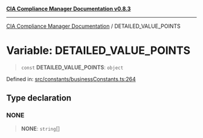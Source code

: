 [**CIA Compliance Manager Documentation v0.8.3**](../README.md)

***

[CIA Compliance Manager Documentation](../globals.md) / DETAILED\_VALUE\_POINTS

# Variable: DETAILED\_VALUE\_POINTS

> `const` **DETAILED\_VALUE\_POINTS**: `object`

Defined in: [src/constants/businessConstants.ts:264](https://github.com/Hack23/cia-compliance-manager/blob/368d5a1330a94df78d48c65d28962bd0f7cab363/src/constants/businessConstants.ts#L264)

## Type declaration

### NONE

> **NONE**: `string`[]
